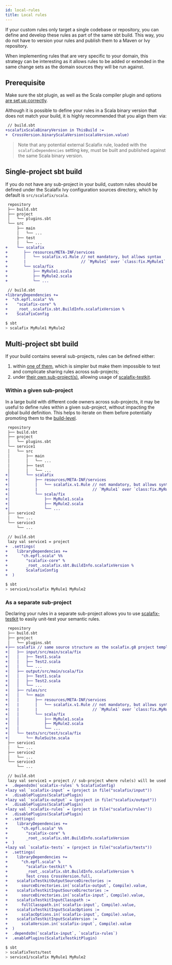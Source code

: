 ```yaml
---
id: local-rules
title: Local rules
---
```


If your custom rules only target a single codebase or repository, you can
define and develop these rules as part of the same sbt build. This way, you do
not have to version your rules and publish them to a Maven or Ivy repository.

When implementing rules that are very specific to your domain, this strategy
can be interesting as it allows rules to be added or extended in the same
change sets as the domain sources they will be run against.

## Prerequisite

Make sure the sbt plugin, as well as the Scala compiler plugin and options [are
set up correctly](../users/installation.md#sbt).

Although it is possible to define your rules in a Scala binary version that
does not match your build, it is highly recommended that you align them via:

```diff
 // build.sbt
+scalafixScalaBinaryVersion in ThisBuild :=
+  CrossVersion.binaryScalaVersion(scalaVersion.value)
```

> Note that any potential external Scalafix rule, loaded with the
> `scalafixDependencies` setting key, must be built and published against the
> same Scala binary version.

## Single-project sbt build

If you do not have any sub-project in your build, custom rules should be
defined under the Scalafix Ivy configuration sources directory, which by
default is `src/scalafix/scala`.

```diff
 repository
 ├── build.sbt
 ├── project
 │   └── plugins.sbt
 └── src
     ├── main
     │   └── ...
     ├── test
     │   └── ...
+    └── scalafix
+       ├── resources/META-INF/services
+       │   └── scalafix.v1.Rule // not mandatory, but allows syntax
+       |                        // `MyRule1` over `class:fix.MyRule1`
+       └── scala/fix
+           ├── MyRule1.scala
+           ├── MyRule2.scala
+           └── ...
```

```diff
 // build.sbt
+libraryDependencies +=
+  "ch.epfl.scala" %%
+    "scalafix-core" %
+    _root_.scalafix.sbt.BuildInfo.scalafixVersion %
+    ScalafixConfig
```

```bash
$ sbt
> scalafix MyRule1 MyRule2
```

## Multi-project sbt build

If your build contains several sub-projects, rules can be defined either:

1. within [one of them](#within-a-given-sub-project), which is simpler but
   make them impossible to test and complicate sharing rules across
   sub-projects;
1. under [their own sub-project(s)](#as-a-separate-sub-project), allowing
   usage of [scalafix-testkit](setup.md).

### Within a given sub-project

In a large build with different code owners across sub-projects, it may
be useful to define rules within a given sub-project, without impacting the
global build definition. This helps to iterate on them before potentially
promoting them to the [build-level](#as-a-separate-sub-project).

```diff
 repository
 ├── build.sbt
 ├── project
 │   └── plugins.sbt
 └── service1
 │   └── src
 │       ├── main
 │       │   └── ...
 │       ├── test
 │       │   └── ...
+│       └── scalafix
+│           ├── resources/META-INF/services
+│           │   └── scalafix.v1.Rule // not mandatory, but allows syntax
+|           |                        // `MyRule1` over `class:fix.MyRule1`
+│           └── scala/fix
+│               ├── MyRule1.scala
+│               ├── MyRule2.scala
+│               └── ...
 ├── service2
 │   └── ...
 └── service3
     └── ...
```

```diff
 // build.sbt
 lazy val service1 = project
+  .settings(
+    libraryDependencies +=
+      "ch.epfl.scala" %%
+        "scalafix-core" %
+        _root_.scalafix.sbt.BuildInfo.scalafixVersion %
+        ScalafixConfig
+  )
```

```bash
$ sbt
> service1/scalafix MyRule1 MyRule2
```

### As a separate sub-project

Declaring your rules in a separate sub-project allows you to use
[scalafix-testkit](tutorial.md#write-unit-tests) to easily unit-test your
semantic rules.

```diff
 repository
 ├── build.sbt
 ├── project
 │   └── plugins.sbt
+├── scalafix // same source structure as the scalafix.g8 project template
+│   ├── input/src/main/scala/fix
+│   │   ├── Test1.scala
+│   │   ├── Test2.scala
+│   │   └── ...
+│   ├── output/src/main/scala/fix
+│   │   ├── Test1.scala
+│   │   ├── Test2.scala
+│   │   └── ...
+│   ├── rules/src
+│   │   └── main
+│   │       ├── resources/META-INF/services
+│   |       │   └── scalafix.v1.Rule // not mandatory, but allows syntax
+|   |       |                        // `MyRule1` over `class:fix.MyRule1`
+│   │       └── scala/fix
+│   │           ├── MyRule1.scala
+│   │           ├── MyRule2.scala
+│   │           └── ...
+│   └── tests/src/test/scala/fix
+│       └── RuleSuite.scala
 ├── service1
 │   └── ...
 ├── service2
 │   └── ...
 └── service3
     └── ...
```

```diff
 // build.sbt
 lazy val service1 = project // sub-project where rule(s) will be used
+  .dependsOn(`scalafix-rules` % ScalafixConfig)
+lazy val `scalafix-input` = (project in file("scalafix/input"))
+  .disablePlugins(ScalafixPlugin)
+lazy val `scalafix-output` = (project in file("scalafix/output"))
+  .disablePlugins(ScalafixPlugin)
+lazy val `scalafix-rules` = (project in file("scalafix/rules"))
+  .disablePlugins(ScalafixPlugin)
+  .settings(
+    libraryDependencies +=
+      "ch.epfl.scala" %%
+        "scalafix-core" %
+        _root_.scalafix.sbt.BuildInfo.scalafixVersion
+  )
+lazy val `scalafix-tests` = (project in file("scalafix/tests"))
+  .settings(
+    libraryDependencies +=
+      "ch.epfl.scala" %
+        "scalafix-testkit" %
+        _root_.scalafix.sbt.BuildInfo.scalafixVersion %
+        Test cross CrossVersion.full,
+    scalafixTestkitOutputSourceDirectories :=
+      sourceDirectories.in(`scalafix-output`, Compile).value,
+    scalafixTestkitInputSourceDirectories :=
+      sourceDirectories.in(`scalafix-input`, Compile).value,
+    scalafixTestkitInputClasspath :=
+      fullClasspath.in(`scalafix-input`, Compile).value,
+    scalafixTestkitInputScalacOptions :=
+      scalacOptions.in(`scalafix-input`, Compile).value,
+    scalafixTestkitInputScalaVersion :=
+      scalaVersion.in(`scalafix-input`, Compile).value
+  )
+  .dependsOn(`scalafix-input`, `scalafix-rules`)
+  .enablePlugins(ScalafixTestkitPlugin)
```

```bash
$ sbt
> scalafixTests/test
> service1/scalafix MyRule1 MyRule2
```